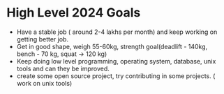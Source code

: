 # High Level 2024 Goals 
- Have a stable job ( around 2-4 lakhs per month) and keep working on getting better job.
- Get in good shape, weigh 55-60kg, strength goal(deadlift - 140kg, bench - 70 kg, squat -> 120 kg) 
- Keep doing low level programming, operating system, database, unix tools and can they be improved.
- create some open source project, try contributing in some projects. ( work on unix tools)
